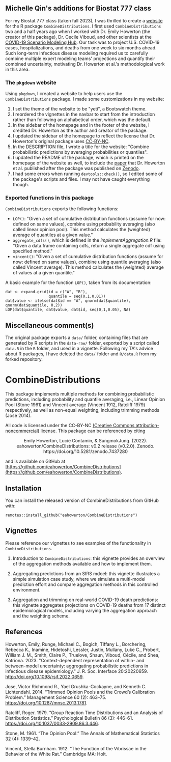 
## Michelle Qin's additions for Biostat 777 class

For my Biostat 777 class (taken fall 2023), I was thrilled to create a [website](https://jhu-statprogramming-fall-2023.github.io/biostat777-project3-part1-m-qin/) for the R package `CombineDistributions`. I first used `CombineDistributions` two and a half years ago when I worked with Dr. Emily Howerton (the creator of this package), Dr. Cecile Viboud, and other scientists at the [COVID-19 Scenario Modeling Hub](https://covid19scenariomodelinghub.org). Our task was to project U.S. COVID-19 cases, hospitalizations, and deaths from one week to six months ahead. Such long-term infectious disease modeling required us to carefully combine multiple expert modeling teams' projections and quantify their combined uncertainty, motivating Dr. Howerton et al.'s methodological work in this area.

### The `pkgdown` website

Using `pkgdown`, I created a website to help users use the `CombineDistributions` package. I made some customizations in my website:

1. I set the theme of the website to be "yeti", a Bootswatch theme.
2. I reordered the vignettes in the navbar to start from the introduction rather than following an alphabetical order, which was the default.
3. In the sidebar of the homepage and in the footer of the website, I credited Dr. Howerton as the author and creator of the package.
4. I updated the sidebar of the homepage to reflect the license that Dr. Howerton's original package uses [CC-BY-NC](http://creativecommons.org/licenses/by-nc/3.0/).
5. In the DESCRIPTION file, I wrote a title for the website: "Combine probabilistic predictions by averaging probabilities or quantiles".
6. I updated the README of the package, which is printed on the homepage of the website as well, to include the [paper](http://doi.org/10.1098/rsif.2022.0659) that Dr. Howerton et al. published after the package was published on [Zenodo](https://doi.org/10.5281/zenodo.7437280).
7. I had some errors when running `devtools::check()`, so I edited some of the package's scripts and files. I may not have caught everything though.

### Exported functions in this package

`CombineDistributions` exports the following functions:

- `LOP()`: "Given a set of cumulative distribution functions (assume for now: defined on same values), combine using probability averaging (also called linear opinion pool). This method calculates the (weighted) average of quantiles at a given value."
- `aggregate_cdfs()`, which is defined in the *implementAggregation.R* file: "Given a data.frame containing cdfs, return a single aggregate cdf using specified method."
- `vincent()`: "Given a set of cumulative distribution functions  (assume for now: defined on same values), combine using quantile averaging (also called Vincent average). This method calculates the (weighted) average of values at a given quantile."


A basic example for the function `LOP()`, taken from its documentation:  

    dat <- expand.grid(id = c("A", "B"),
                       quantile = seq(0,1,0.01))
    dat$value <- ifelse(dat$id == "A", qnorm(dat$quantile), qnorm(dat$quantile, 0,2))
    LOP(dat$quantile, dat$value, dat$id, seq(0,1,0.05), NA)

## Miscellaneous comment(s)

The original package exports a `data/` folder, containing files that are generated by R scripts in the `data-raw/` folder, exported by a script called `data.R` in the `R` folder, and used in a vignette. Following my TA's advice about R packages, I have deleted the `data/` folder and `R/data.R` from my forked repository.


# CombineDistributions

This package implements multiple methods for combining probabilistic predictions, including probability and quantile averaging, i.e.,   Linear Opinion Pool (Stone 1961) and Vincent average (Vincent 1912, Ratcliff 1979) respectively, as well as non-equal weighting, including trimming methods (Jose 2014). 


All code is licensed under the CC-BY-NC [(Creative Commons attribution-noncommercial)](http://creativecommons.org/licenses/by-nc/3.0/) license. This package can be referenced by citing 

<center> Emily Howerton, Lucie Contamin, & SungmokJung. (2022). eahowerton/CombineDistributions: v0.2 release (v0.2.0). Zenodo. https://doi.org/10.5281/zenodo.7437280 </center>  


and is available on GitHub at [https://github.com/eahowerton/CombineDistributions](https://github.com/eahowerton/CombineDistributions).


## Installation

You can install the released version of CombineDistributions from GitHub with:

    remotes::install_github("eahowerton/CombineDistributions")


## Vignettes
Please reference our vignettes to see examples of the functionality in `CombineDistributions`. 

1. Introduction to `CombineDistributions`: this vignette provides an overview of the aggregation methods available and how to implement them.

2. Aggregating predictions from an SIRS mdoel: this vignette illustrates a simple simulation case study, where we simulate a multi-model prediction effort and compare aggregation methods in this controlled environment. 

3. Aggregation and trimming on real-world COVID-19 death predictions: this vignette aggregates projections on COVID-19 deaths from 17 distinct epidemiological models, including varying the aggregation approach and the weighting scheme.

## References

Howerton, Emily, Runge, Michael C., Bogich, Tiffany L., Borchering, Rebecca K., Inamine, Hidetoshi, Lessler, Justin, Mullany, Luke C., Probert, William J. M., Smith, Claire P., Truelove, Shaun, Viboud, Cécile, and Shea, Katriona. 2023. "Context-dependent representation of within- and between-model uncertainty: aggregating probabilistic predictions in infectious disease epidemiology." J. R. Soc. Interface 20:20220659. http://doi.org/10.1098/rsif.2022.0659.

Jose, Victor Richmond R., Yael Grushka-Cockayne, and Kenneth C. Lichtendahl. 2014. “Trimmed Opinion Pools and the Crowd’s Calibration Problem.” Management Science 60 (2): 463–75. https://doi.org/10.1287/mnsc.2013.1781.

Ratcliff, Roger. 1979. “Group Reaction Time Distributions and an Analysis of Distribution Statistics.” Psychological Bulletin 86 (3): 446–61. https://doi.org/10.1037/0033-2909.86.3.446.

Stone, M. 1961. “The Opinion Pool.” The Annals of Mathematical Statistics 32 (4): 1339–42.

Vincent, Stella Burnham. 1912. “The Function of the Vibrissae in the Behavior of the White Rat.” Cambridge MA: Holt.

